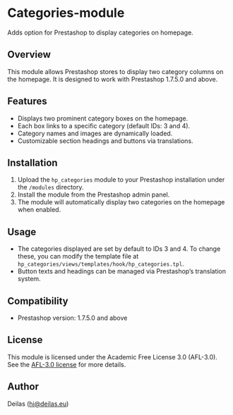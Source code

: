 # Categories-module

Adds option for Prestashop to display categories on homepage.

## Overview

This module allows Prestashop stores to display two category columns on the homepage. It is designed to work with Prestashop 1.7.5.0 and above.

## Features

- Displays two prominent category boxes on the homepage.
- Each box links to a specific category (default IDs: 3 and 4).
- Category names and images are dynamically loaded.
- Customizable section headings and buttons via translations.

## Installation

1. Upload the `hp_categories` module to your Prestashop installation under the `/modules` directory.
2. Install the module from the Prestashop admin panel.
3. The module will automatically display two categories on the homepage when enabled.

## Usage

- The categories displayed are set by default to IDs 3 and 4. To change these, you can modify the template file at `hp_categories/views/templates/hook/hp_categories.tpl`.
- Button texts and headings can be managed via Prestashop’s translation system.

## Compatibility

- Prestashop version: 1.7.5.0 and above

## License

This module is licensed under the Academic Free License 3.0 (AFL-3.0). See the [AFL-3.0 license](https://opensource.org/licenses/AFL-3.0) for more details.

## Author

Deilas (hi@deilas.eu)
